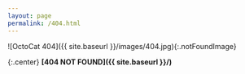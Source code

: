 ```yaml
---
layout: page
permalink: /404.html
---
```

![OctoCat 404]({{ site.baseurl }}/images/404.jpg){:.notFoundImage}

{:.center}
**[404 NOT FOUND]({{ site.baseurl }}/)**
